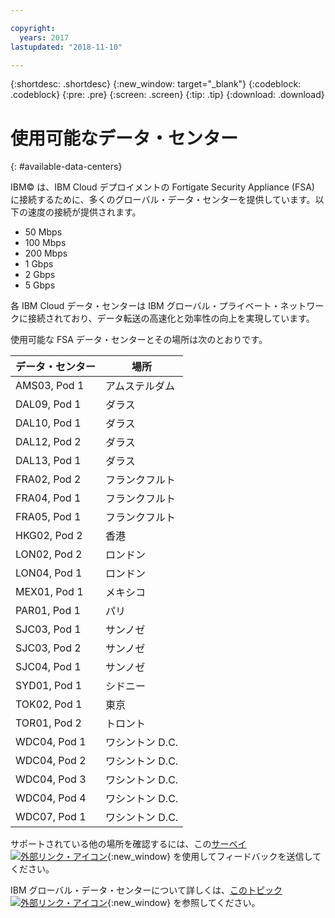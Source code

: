 ```yaml
---

copyright:
  years: 2017
lastupdated: "2018-11-10"

---
```


{:shortdesc: .shortdesc}
{:new_window: target="_blank"}
{:codeblock: .codeblock}
{:pre: .pre}
{:screen: .screen}
{:tip: .tip}
{:download: .download}

# 使用可能なデータ・センター
{: #available-data-centers}

IBM© は、IBM Cloud デプロイメントの Fortigate Security Appliance (FSA) に接続するために、多くのグローバル・データ・センターを提供しています。以下の速度の接続が提供されます。

* 50 Mbps
* 100 Mbps
* 200 Mbps
* 1 Gbps
* 2 Gbps
* 5 Gbps

各 IBM Cloud データ・センターは IBM グローバル・プライベート・ネットワークに接続されており、データ転送の高速化と効率性の向上を実現しています。

使用可能な FSA データ・センターとその場所は次のとおりです。

| データ・センター | 場所 |
| ----------- | -------- |
| AMS03, Pod 1 | アムステルダム |
| DAL09, Pod 1 | ダラス |
| DAL10, Pod 1 | ダラス |
| DAL12, Pod 2 | ダラス |
| DAL13, Pod 1 | ダラス |
| FRA02, Pod 2 | フランクフルト |
| FRA04, Pod 1 | フランクフルト |
| FRA05, Pod 1 | フランクフルト |
| HKG02, Pod 2 | 香港 |
| LON02, Pod 2 | ロンドン |
| LON04, Pod 1 | ロンドン |
| MEX01, Pod 1 |メキシコ |
| PAR01, Pod 1 | パリ |
| SJC03, Pod 1 | サンノゼ |
| SJC03, Pod 2 | サンノゼ |
| SJC04, Pod 1 | サンノゼ |
| SYD01, Pod 1 | シドニー |
| TOK02, Pod 1 | 東京 |
| TOR01, Pod 2 | トロント |
| WDC04, Pod 1 | ワシントン D.C. |
| WDC04, Pod 2 | ワシントン D.C. |
| WDC04, Pod 3 | ワシントン D.C. |
| WDC04, Pod 4 | ワシントン D.C. |
| WDC07, Pod 1 | ワシントン D.C. |

サポートされている他の場所を確認するには、この[サーベイ ![外部リンク・アイコン](../../icons/launch-glyph.svg "外部リンク・アイコン")](http://ibm.biz/firewalllocations){:new_window} を使用してフィードバックを送信してください。

IBM グローバル・データ・センターについて詳しくは、[このトピック ![外部リンク・アイコン](../../icons/launch-glyph.svg "外部リンク・アイコン")](https://www.ibm.com/cloud-computing/bluemix/data-centers){:new_window} を参照してください。
